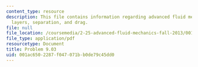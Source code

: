 ```yaml
---
content_type: resource
description: This file contains information regarding advanced fluid mechanics, boundary
  layers, separation, and drag.
file: null
file_location: /coursemedia/2-25-advanced-fluid-mechanics-fall-2013/001ac6502287f047071bb0de79c45dd0_MIT2_25F13_Problem9.03.pdf
file_type: application/pdf
resourcetype: Document
title: Problem 9.03
uid: 001ac650-2287-f047-071b-b0de79c45dd0
---
```

